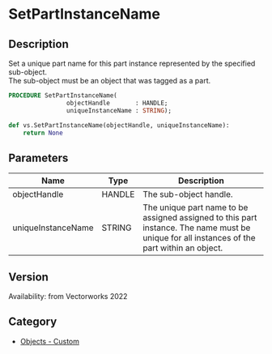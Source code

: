 # SetPartInstanceName

## Description
Set a unique part name for this part instance represented by the specified sub-object.<BR>
The sub-object must be an object that was tagged as a part.

```pascal
PROCEDURE SetPartInstanceName(
				objectHandle       : HANDLE;
				uniqueInstanceName : STRING);
```

```python
def vs.SetPartInstanceName(objectHandle, uniqueInstanceName):
    return None
```

## Parameters
|Name|Type|Description|
|---|---|---|
|objectHandle|HANDLE|The sub-object handle.|
|uniqueInstanceName|STRING|The unique part name to be assigned assigned to this part instance. The name must be unique for all instances of the part within an object.|

## Version
Availability: from Vectorworks 2022

## Category
* [Objects - Custom](../Categories/Objects%20-%20Custom.md)

